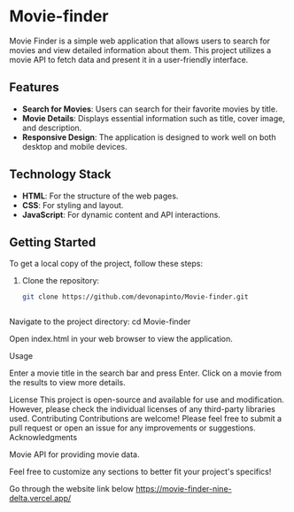 # Movie-finder


Movie Finder is a simple web application that allows users to search for movies and view detailed information about them. This project utilizes a movie API to fetch data and present it in a user-friendly interface.

## Features

- **Search for Movies**: Users can search for their favorite movies by title.
- **Movie Details**: Displays essential information such as title, cover image, and description.
- **Responsive Design**: The application is designed to work well on both desktop and mobile devices.

## Technology Stack

- **HTML**: For the structure of the web pages.
- **CSS**: For styling and layout.
- **JavaScript**: For dynamic content and API interactions.

## Getting Started

To get a local copy of the project, follow these steps:

1. Clone the repository:
   ```bash
   git clone https://github.com/devonapinto/Movie-finder.git



Navigate to the project directory:
cd Movie-finder



Open index.html in your web browser to view the application.


Usage

Enter a movie title in the search bar and press Enter.
Click on a movie from the results to view more details.

License
This project is open-source and available for use and modification. However, please check the individual licenses of any third-party libraries used.
Contributing
Contributions are welcome! Please feel free to submit a pull request or open an issue for any improvements or suggestions.
Acknowledgments

Movie API for providing movie data.


Feel free to customize any sections to better fit your project's specifics!

Go through the website link below
https://movie-finder-nine-delta.vercel.app/
